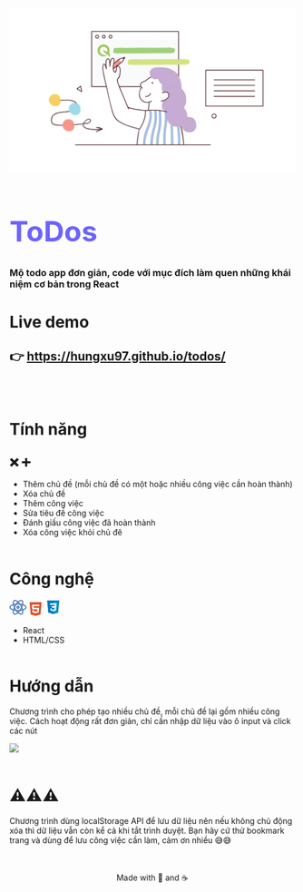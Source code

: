 ![](readme-img/main.png)

<h1 style="font-size: 50px; color: #6C63FF">ToDos</h1>

### Mộ todo app đơn giản, code với mục đích làm quen những khái niệm cơ bản trong React

# Live demo

## 👉 https://hungxu97.github.io/todos/

<br>
<br>

# Tính năng

## ❌ ➕

- Thêm chủ đề (mỗi chủ đề có một hoặc nhiều công việc cần hoàn thành)
- Xóa chủ đề
- Thêm công việc
- Sửa tiêu đề công việc
- Đánh giấu công việc đã hoàn thành
- Xóa công việc khỏi chủ đê
  <br>
  <br>

# Công nghệ

![](readme-img/react.png)
![](readme-img/html5.png)
<img src="readme-img/css3.png" style="width: 30px;" />

- React
- HTML/CSS
  <br>
  <br>

# Hướng dẫn

Chương trình cho phép tạo nhiều chủ đề, mỗi chủ đề lại gồm nhiều công việc. Cách hoạt động rất đơn giản, chỉ cần nhập dữ liệu vào ô input và click các nút

![](readme-img/demotodo.gif)
<br>
<br>

# ⚠️⚠️⚠️

Chương trình dùng localStorage API để lưu dữ liệu nên nếu không chủ động xóa thì dữ liệu vẫn còn kể cả khi tắt trình duyệt. Bạn hãy cứ thử bookmark trang và dùng để lưu công việc cần làm, cảm ơn nhiều 😅😅
<br>
<br>
<br>

<p style="text-align: center">Made with 🧡 and ☕</p>
